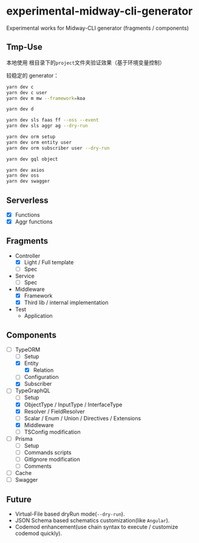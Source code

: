 # experimental-midway-cli-generator

Experimental works for Midway-CLI generator (fragments / components)

## Tmp-Use

本地使用 根目录下的`project`文件夹验证效果（基于环境变量控制）

较稳定的 generator：

```bash
yarn dev c
yarn dev c user
yarn dev m mw --framework=koa

yarn dev d

yarn dev sls faas ff --oss --event
yarn dev sls aggr ag --dry-run

yarn dev orm setup
yarn dev orm entity user
yarn dev orm subscriber user --dry-run

yarn dev gql object

yarn dev axios
yarn dev oss
yarn dev swagger
```

## Serverless

- [x] Functions
- [x] Aggr functions

## Fragments

- Controller
  - [x] Light / Full template
  - [ ] Spec
- Service
  - [ ] Spec
- Middleware
  - [x] Framework
  - [x] Third lib / internal implementation
- Test
  - Application

## Components

- [ ] TypeORM
  - [ ] Setup
  - [x] Entity
    - [x] Relation
  - [ ] Configuration
  - [x] Subscriber
- [ ] TypeGraphQL
  - [ ] Setup
  - [x] ObjectType / InputType / InterfaceType
  - [x] Resolver / FieldResolver
  - [ ] Scalar / Enum / Union / Directives / Extensions
  - [x] Middleware
  - [ ] TSConfig modification
- [ ] Prisma
  - [ ] Setup
  - [ ] Commands scripts
  - [ ] GitIgnore modification
  - [ ] Comments
- [ ] Cache
- [ ] Swagger

## Future

- Virtual-File based dryRun mode(`--dry-run`).
- JSON Schema based schematics customization(like `Angular`).
- Codemod enhancement(use chain syntax to execute / customize codemod quickly).

